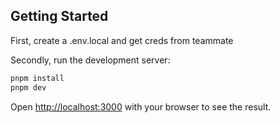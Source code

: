 ## Getting Started

First, create a .env.local and get creds from teammate

Secondly, run the development server:

```bash
pnpm install
pnpm dev
```

Open [http://localhost:3000](http://localhost:3000) with your browser to see the result.
